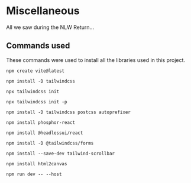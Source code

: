 # Miscellaneous

All we saw during the NLW Return...

## Commands used

These commands were used to install all the libraries used in this project.

`npm create vite@latest`

`npm install -D tailwindcss`

`npx tailwindcss init`

`npx tailwindcss init -p`

`npm install -D tailwindcss postcss autoprefixer`

`npm install phosphor-react`

`npm install @headlessui/react`

`npm install -D @tailwindcss/forms`

`npm install --save-dev tailwind-scrollbar`

`npm install html2canvas`

`npm run dev -- --host`
